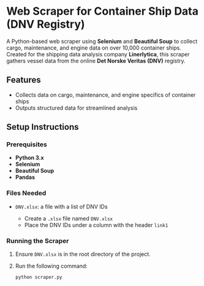 # Web Scraper for Container Ship Data (DNV Registry)

A Python-based web scraper using **Selenium** and **Beautiful Soup** to collect cargo, maintenance, and engine data on over 10,000 container ships. Created for the shipping data analysis company **Linerlytica**, this scraper gathers vessel data from the online **Det Norske Veritas (DNV)** registry.

## Features
- Collects data on cargo, maintenance, and engine specifics of container ships
- Outputs structured data for streamlined analysis

## Setup Instructions

### Prerequisites
- **Python 3.x**
- **Selenium**
- **Beautiful Soup**
- **Pandas**

### Files Needed
- `DNV.xlsx`: a file with a list of DNV IDs

   - Create a `.xlsx` file named `DNV.xlsx`
   - Place the DNV IDs under a column with the header `link1`

### Running the Scraper

1. Ensure `DNV.xlsx` is in the root directory of the project.
2. Run the following command:

   ```bash
   python scraper.py
